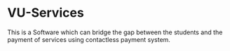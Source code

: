 # VU-Services
This is a Software which can bridge the gap between the students and the payment of services using contactless payment system.
